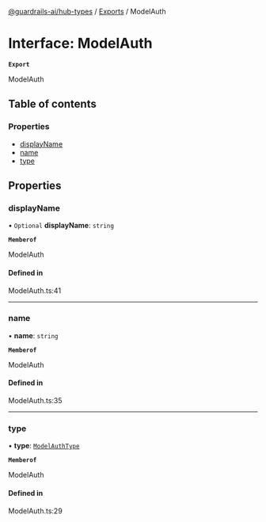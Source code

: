 [@guardrails-ai/hub-types](../README.md) / [Exports](../modules.md) / ModelAuth

# Interface: ModelAuth

**`Export`**

ModelAuth

## Table of contents

### Properties

- [displayName](ModelAuth.md#displayname)
- [name](ModelAuth.md#name)
- [type](ModelAuth.md#type)

## Properties

### displayName

• `Optional` **displayName**: `string`

**`Memberof`**

ModelAuth

#### Defined in

ModelAuth.ts:41

___

### name

• **name**: `string`

**`Memberof`**

ModelAuth

#### Defined in

ModelAuth.ts:35

___

### type

• **type**: [`ModelAuthType`](ModelAuthType.md)

**`Memberof`**

ModelAuth

#### Defined in

ModelAuth.ts:29
